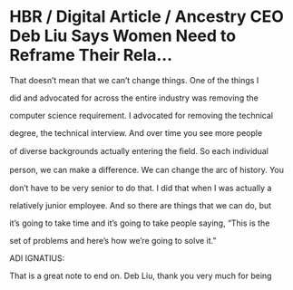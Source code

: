 # HBR / Digital Article / Ancestry CEO Deb Liu Says Women Need to Reframe Their Rela…

That doesn’t mean that we can’t change things. One of the things I

did and advocated for across the entire industry was removing the

computer science requirement. I advocated for removing the technical

degree, the technical interview. And over time you see more people

of diverse backgrounds actually entering the ﬁeld. So each individual

person, we can make a diﬀerence. We can change the arc of history. You

don’t have to be very senior to do that. I did that when I was actually a

relatively junior employee. And so there are things that we can do, but

it’s going to take time and it’s going to take people saying, “This is the

set of problems and here’s how we’re going to solve it.”

ADI IGNATIUS:

That is a great note to end on. Deb Liu, thank you very much for being